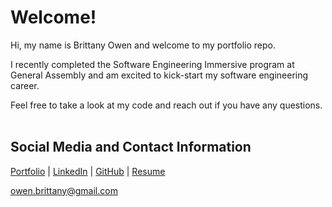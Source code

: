 # Welcome! 

Hi, my name is Brittany Owen and welcome to my portfolio repo. 

I recently completed the Software Engineering Immersive program at General Assembly and am excited to kick-start my software engineering career.

Feel free to take a look at my code and reach out if you have any questions. 
<br></br>

## Social Media and Contact Information

[Portfolio](https://brittanyowen.com) | 
[LinkedIn](https://www.linkedin.com/in/bnowen/) | 
[GitHub](https://github.com/brittanyowen) | 
[Resume](https://drive.google.com/file/d/1k9jGTJ30GeF9Y9OepzjbHQKJCsup8V-o/view)

owen.brittany@gmail.com

